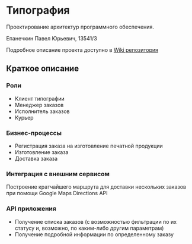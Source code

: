# Типография
Проектирование архитектур программного обеспечения.

Епанечкин Павел Юрьевич, 13541/3

Подробное описание проекта доступно в [Wiki репозитория](https://github.com/pavel-epanechkin/PrintingHouse/wiki)
## Краткое описание

### Роли
+ Клиент типографии
+ Менеджер заказов
+ Исполнитель заказов
+ Курьер

### Бизнес-процессы
+ Регистрация заказа на изготовление печатной продукции
+ Изготовление заказа
+ Доставка заказа

### Интеграция с внешним сервисом
Построение кратчайшего маршрута для доставки нескольких заказов при помощи Google Maps Directions API

### API приложения
+ Получение списка заказов (с возможностью фильтрации по их статусу и, возможно, по каким-либо другим параметрам)
+ Получение подробной информации по определенному заказу
